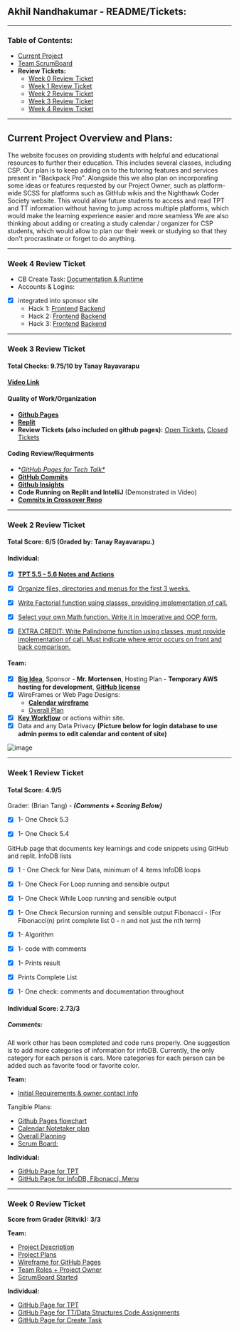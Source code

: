 ## Akhil Nandhakumar - README/Tickets:

***

### Table of Contents:
- [Current Project](#current-project-overview-and-plans)
- [Team ScrumBoard](https://github.com/AkhilNandhakumar/Guython.git)
- **Review Tickets:**
  - [Week 0 Review Ticket](#week-0-review-ticket)
  - [Week 1 Review Ticket](#week-1-review-ticket)
  - [Week 2 Review Ticket](#week-2-review-ticket)
  - [Week 3 Review Ticket](#week-3-review-ticket)
  - [Week 4 Review Ticket](#week-4-review-ticket)

***

## Current Project Overview and Plans:
The website focuses on providing students with 
helpful and educational resources to further 
their education. This includes several classes, 
including CSP. Our plan is to keep adding on to the 
tutoring features and services present in 
"Backpack Pro". Alongside this we also plan on 
incorporating some ideas or features requested 
by our Project Owner, such as platform-wide 
SCSS for platforms such as GitHub wikis and the 
Nighthawk Coder Society website. This would allow 
future students to access and read TPT and TT 
information without having to jump across multiple 
platforms, which would make the learning experience 
easier and more seamless We are also thinking about 
adding or creating a study calendar / organizer for 
CSP students, which would allow to plan our their 
week or studying so that they don't procrastinate or 
forget to do anything.

***

### Week 4 Review Ticket

- CB Create Task: [Documentation & Runtime](https://akhilnandhakumar.github.io/Akhil-Data-Structures/ct)
- Accounts & Logins:
- [x] integrated into sponsor site
  - Hack 1: [Frontend](https://github.com/AkhilNandhakumar/Guython/blob/22efa880acf07741a78aadb5c1ce9847e2c49df8/cruddy/templates/cruddy/authorize.html#L33-L34) [Backend](https://github.com/AkhilNandhakumar/Guython/blob/22efa880acf07741a78aadb5c1ce9847e2c49df8/cruddy/app_crud.py#L59-L60)
  - Hack 2: [Frontend](https://github.com/AkhilNandhakumar/Guython/blob/22efa880acf07741a78aadb5c1ce9847e2c49df8/cruddy/templates/cruddy/crud.html#L28-L30) [Backend](https://github.com/AkhilNandhakumar/Guython/blob/22efa880acf07741a78aadb5c1ce9847e2c49df8/cruddy/app_crud.py#L66-L69)
  - Hack 3: [Frontend](https://github.com/AkhilNandhakumar/Guython/blob/22efa880acf07741a78aadb5c1ce9847e2c49df8/cruddy/templates/cruddy/search.html#L27-L29) [Backend](https://github.com/AkhilNandhakumar/Guython/blob/22efa880acf07741a78aadb5c1ce9847e2c49df8/cruddy/app_crud.py#L126-L127)

***

### Week 3 Review Ticket

#### Total Checks: 9.75/10 by Tanay Rayavarapu
#### [Video Link](https://youtu.be/SJqbC-DlWFU)

#### Quality of Work/Organization
- **[Github Pages](https://akhilnandhakumar.github.io/Akhil-Data-Structures/index)**
- **[Replit](https://replit.com/@AkhilNandhakuma/Akhil-Data-Structures#menu/_menu.py)**
- **Review Tickets (also included on github pages):** [Open Tickets](https://github.com/AkhilNandhakumar/Guython/issues?q=is%3Aissue+is%3Aopen+label%3Aakhil), [Closed Tickets](https://github.com/AkhilNandhakumar/Guython/issues?q=is%3Aissue+label%3Aakhil+is%3Aclosed)

#### Coding Review/Requirments
- **[GitHub Pages for Tech Talk*](https://akhilnandhakumar.github.io/Akhil-Data-Structures/tt)*
- **[GitHub Commits](https://github.com/AkhilNandhakumar/Akhil-Data-Structures/commits/main)** 
- **[Github Insights](https://github.com/AkhilNandhakumar/Akhil-Data-Structures/pulse)**
- **Code Running on Replit and IntelliJ** (Demonstrated in Video)
- **[Commits in Crossover Repo](https://github.com/TANAY101405/TanayRayavarapu/commits?author=AkhilNandhakumar)** 

***

### Week 2 Review Ticket

#### Total Score: 6/5 (Graded by: Tanay Rayavarapu.)

#### Individual:

- [x] **[TPT 5.5 - 5.6 Notes and Actions](https://github.com/AkhilNandhakumar/Akhil-Data-Structures/blob/main/tpt.md#week-2-tpt-55---56)**
- [x] [Organize files, directories and menus for the first 3 weeks. ](https://replit.com/@AkhilNandhakuma/Akhil-Data-Structures#_config.yml)
- [x] [Write Factorial function using classes, providing implementation of call.](https://replit.com/@AkhilNandhakuma/Akhil-Data-Structures#TT2/oop.py)
- [x] [Select your own Math function. Write it in Imperative and OOP form. ](https://replit.com/@AkhilNandhakuma/Akhil-Data-Structures#TT2/oop.py)
- [x] [EXTRA CREDIT:  Write Palindrome function using classes, must provide implementation of call.  Must indicate where error occurs on front and back comparison.](https://replit.com/@AkhilNandhakuma/Akhil-Data-Structures#TT2/oop.py)


#### Team:
- [x] **[Big Idea](https://github.com/AkhilNandhakumar/Guython#project-description)**, Sponsor - **Mr. Mortensen**, Hosting Plan - **Temporary AWS hosting for development**, **[GitHub license](https://github.com/AkhilNandhakumar/Guython/blob/main/LICENSE)**
- [x] WireFrames or Web Page Designs:
  - **[Calendar wireframe](https://docs.google.com/presentation/d/1LQfwvtHj-Fy-zm9Yuaey_KsImMZtQ5-ZTAPahqgjO98/edit?usp=sharing)**
  - [Overall Plan](https://github.com/AkhilNandhakumar/Guython#project-plans)
- [x] **[Key Workflow](https://docs.google.com/drawings/d/1mogokqAFAM5HKk9fLhzz1qdr9THwx2xbRpUxEg_czEs/edit?usp=sharing)** or actions within site.
- [x] Data and any Data Privacy **(Picture below for login database to use admin perms to edit calendar and content of site)**

![image](https://user-images.githubusercontent.com/89219514/160197012-c5e6132b-dee9-4f15-b175-7664631754ed.png)

***

### Week 1 Review Ticket

#### Total Score: **4.9/5**
Grader: (Brian Tang) - 
_**(Comments + Scoring Below)**_

- [x]  1- One Check 5.3

- [x]  1- One Check 5.4

GitHub page that documents key learnings and code snippets using GitHub and replit.
InfoDB lists

- [x] 1 - One Check for New Data, minimum of 4 items
  InfoDB loops

- [x]  1- One Check For Loop running and sensible output

- [x]  1- One Check While Loop running and sensible output

- [x]  1- One Check Recursion running and sensible output
  Fibonacci - (For Fibonacci(n) print complete list 0 - n and not just the nth term)

- [x] 1- Algorithm
- [x] 1- code with comments
- [x] 1- Prints result
- [x] Prints Complete List

- [x]  1- One check: comments and documentation throughout

#### Individual Score: 2.73/3

##### Comments:

All work other has been completed and code runs properly. One suggestion is to add more categories of information for infoDB. Currently, the only category for each person is cars. More categories for each person can be added such as favorite food or favorite color.

**Team:** 

- [Initial Requirements & owner contact info](https://github.com/AkhilNandhakumar/Guython#project-plans)

Tangible Plans:

- [Github Pages flowchart](https://docs.google.com/drawings/d/1mogokqAFAM5HKk9fLhzz1qdr9THwx2xbRpUxEg_czEs/edit?usp=sharing)
- [Calendar Notetaker plan](https://docs.google.com/drawings/d/1zjt5Qdw6l88m8sk59pMLM-W7xGrRt5vsgfnX6R5dAaE/edit?usp=sharing)
- [Overall Planning](https://github.com/AkhilNandhakumar/Guython#project-plans)
- [Scrum Board:](https://github.com/AkhilNandhakumar/Guython/projects/1)

**Individual:**
- [GitHub Page for TPT](https://akhilnandhakumar.github.io/Akhil-Data-Structures/tpt)
- [GitHub Page for InfoDB, Fibonacci, Menu](https://akhilnandhakumar.github.io/Akhil-Data-Structures/tt)

***

### Week 0 Review Ticket
**Score from Grader (Ritvik): 3/3**

**Team:**
- [Project Description](https://github.com/AkhilNandhakumar/Guython#project-description)
- [Project Plans](https://github.com/AkhilNandhakumar/Guython#project-plans)
- [Wireframe for GitHub Pages](https://docs.google.com/drawings/d/1mogokqAFAM5HKk9fLhzz1qdr9THwx2xbRpUxEg_czEs/edit?usp=sharing)
- [Team Roles + Project Owner](https://github.com/AkhilNandhakumar/Guython#contributors)
- [ScrumBoard Started](https://github.com/AkhilNandhakumar/Guython/projects/1)

**Individual:**
- [GitHub Page for TPT](https://akhilnandhakumar.github.io/Akhil-Data-Structures/tpt)
- [GitHub Page for TT/Data Structures Code Assignments](https://akhilnandhakumar.github.io/Akhil-Data-Structures/tt)
- [GitHub Page for Create Task](https://akhilnandhakumar.github.io/Akhil-Data-Structures/ct)

